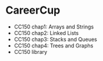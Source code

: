 CareerCup
========
* CC150 chap1: Arrays and Strings
* CC150 chap2: Linked Lists
* CC150 chap3: Stacks and Queues
* CC150 chap4: Trees and Graphs
* CC150 library